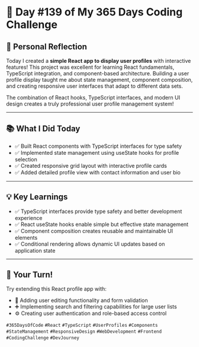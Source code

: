 # 🎯 Day #139 of My 365 Days Coding Challenge

## 💭 Personal Reflection

Today I created a **simple React app to display user profiles** with interactive features! This project was excellent for learning React fundamentals, TypeScript integration, and component-based architecture. Building a user profile display taught me about state management, component composition, and creating responsive user interfaces that adapt to different data sets.

The combination of React hooks, TypeScript interfaces, and modern UI design creates a truly professional user profile management system!

---

## 📚 What I Did Today

* ✅ Built React components with TypeScript interfaces for type safety  
* ✅ Implemented state management using useState hooks for profile selection  
* ✅ Created responsive grid layout with interactive profile cards  
* ✅ Added detailed profile view with contact information and user bio  

---

## 💡 Key Learnings

* ✅ TypeScript interfaces provide type safety and better development experience  
* ✅ React useState hooks enable simple but effective state management  
* ✅ Component composition creates reusable and maintainable UI elements  
* ✅ Conditional rendering allows dynamic UI updates based on application state  

---

## 🚀 Your Turn!

Try extending this React profile app with:

* 🧩 Adding user editing functionality and form validation  
* ➕ Implementing search and filtering capabilities for large user lists  
* ⚙️ Creating user authentication and role-based access control  

`#365DaysOfCode` `#React` `#TypeScript` `#UserProfiles` `#Components` `#StateManagement` `#ResponsiveDesign` `#WebDevelopment` `#Frontend` `#CodingChallenge` `#DevJourney`